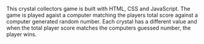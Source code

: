 This crystal collectors game is built with HTML, CSS and JavaScript. 
The game is played agaist a computer matching the players total score against a computer generated random number. Each crystal has a different value and when the total player score matches the computers guessed number, the player wins. 